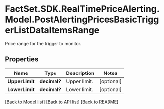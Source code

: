 # FactSet.SDK.RealTimePriceAlerting.Model.PostAlertingPricesBasicTriggerListDataItemsRange
Price range for the trigger to monitor.

## Properties

Name | Type | Description | Notes
------------ | ------------- | ------------- | -------------
**UpperLimit** | **decimal?** | Upper limit. | [optional] 
**LowerLimit** | **decimal?** | Lower limit. | [optional] 

[[Back to Model list]](../README.md#documentation-for-models) [[Back to API list]](../README.md#documentation-for-api-endpoints) [[Back to README]](../README.md)

